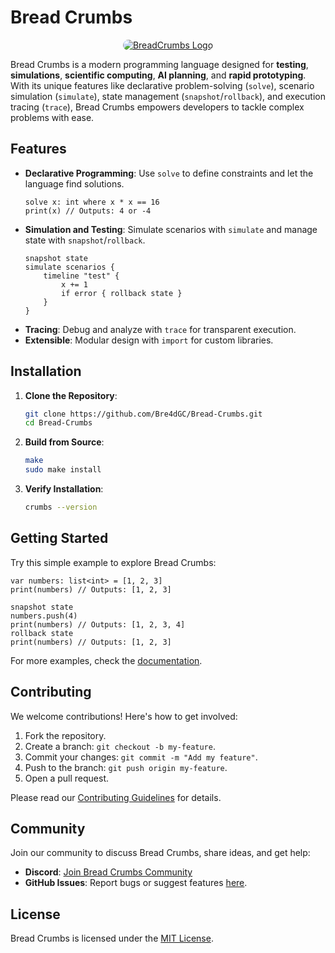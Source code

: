# Bread Crumbs

<div align="center">
  <a href="https://ibb.co/PvSG5cCn">
    <img src="https://i.ibb.co/VcKYvgBZ/file-000000004554620a8bfedbbf332477e8.png" alt="BreadCrumbs Logo" style="border-radius: 50px;" border="0">
  </a>
</div>

Bread Crumbs is a modern programming language designed for **testing**, **simulations**, **scientific computing**, **AI planning**, and **rapid prototyping**. With its unique features like declarative problem-solving (`solve`), scenario simulation (`simulate`), state management (`snapshot`/`rollback`), and execution tracing (`trace`), Bread Crumbs empowers developers to tackle complex problems with ease.

## Features

- **Declarative Programming**: Use `solve` to define constraints and let the language find solutions.
  ```bread
  solve x: int where x * x == 16
  print(x) // Outputs: 4 or -4
  ```
- **Simulation and Testing**: Simulate scenarios with `simulate` and manage state with `snapshot`/`rollback`.
  ```bread
  snapshot state
  simulate scenarios {
      timeline "test" {
          x += 1
          if error { rollback state }
      }
  }
  ```
- **Tracing**: Debug and analyze with `trace` for transparent execution.
- **Extensible**: Modular design with `import` for custom libraries.

## Installation

1. **Clone the Repository**:
   ```bash
   git clone https://github.com/Bre4dGC/Bread-Crumbs.git
   cd Bread-Crumbs
   ```

2. **Build from Source**:
   ```bash
   make
   sudo make install
   ```

3. **Verify Installation**:
   ```bash
   crumbs --version
   ```

## Getting Started

Try this simple example to explore Bread Crumbs:

```brc
var numbers: list<int> = [1, 2, 3]
print(numbers) // Outputs: [1, 2, 3]

snapshot state
numbers.push(4)
print(numbers) // Outputs: [1, 2, 3, 4]
rollback state
print(numbers) // Outputs: [1, 2, 3]
```

For more examples, check the [documentation](https://bread-crumbs.org/docs).

## Contributing

We welcome contributions! Here's how to get involved:

1. Fork the repository.
2. Create a branch: `git checkout -b my-feature`.
3. Commit your changes: `git commit -m "Add my feature"`.
4. Push to the branch: `git push origin my-feature`.
5. Open a pull request.

Please read our [Contributing Guidelines](CONTRIBUTING.md) for details.

## Community

Join our community to discuss Bread Crumbs, share ideas, and get help:

- **Discord**: [Join Bread Crumbs Community](https://discord.gg/2YBBttpX)
- **GitHub Issues**: Report bugs or suggest features [here](https://github.com/Bre4dGC/Bread-Crumbs/issues).

## License

Bread Crumbs is licensed under the [MIT License](LICENSE).

